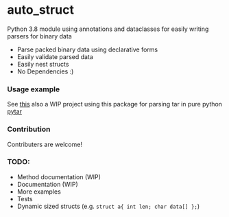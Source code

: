 # auto_struct
Python 3.8 module using annotations and dataclasses for easily writing parsers for binary data
- Parse packed binary data using declarative forms
- Easily validate parsed data
- Easily nest structs
- No Dependencies :)

### Usage example
See [this](https://github.com/Valmarelox/auto_struct/blob/master/examples/elf_header_parser.py)
also a WIP project using this package for parsing tar in pure python [pytar](https://github.com/Valmarelox/pytar)

### Contribution
Contributers are welcome!

### TODO:
- Method documentation (WIP)
- Documentation (WIP)
- More examples
- Tests
- Dynamic sized structs (e.g. `struct a{ int len; char data[] };`)
